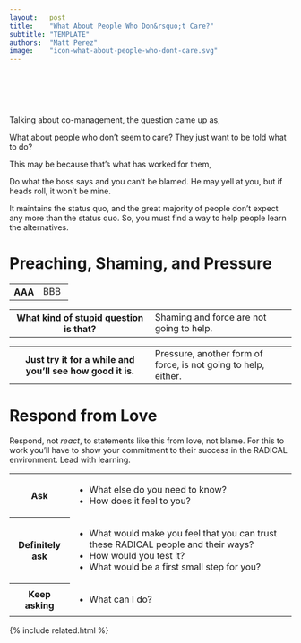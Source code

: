 ```yaml
---
layout:   post
title:    "What About People Who Don&rsquo;t Care?"
subtitle: "TEMPLATE"
authors:  "Matt Perez"
image:    "icon-what-about-people-who-dont-care.svg"
---
```


<div style="display:none;">
 <p>Maybe that is what has worked for them. In any case, they want others to know that they don&rsquo;t care.</p>
</div>

<h1>&nbsp;</h1>
 <p>Talking about co-management, the question came up as,</p>
  <div class="_citation">
   <p>What about people who don&rsquo;t seem to care? They just want to be told what to do?</p>
  </div>
 <p>This may be because that&rsquo;s what has worked for them,</p>
  <div class="_citation">
   <p>Do what the boss says and you can&rsquo;t be blamed. He may yell at you, but if heads roll, it won&rsquo;t be mine.</p>
  </div>
 <p>It maintains the status quo, and the great majority of people don&rsquo;t expect any more than the status quo. So, you must find a way to help people learn the alternatives.</p>

<h1>Preaching, Shaming, and Pressure</h1>
 <div class="_center">
  <table class="_h2table">
   <tr>
   <!--
    <th width="50%"><span class="_quotespan">This will be really good for you!</span></th>
    <td width="50%">Preaching is not going to help.</td>
   -->
    <th width="50%">
     <span class="_quotespan">
      AAA
     </span>
    </th>
    <td width="50%">BBB</td>
   </tr>
  </table>
  <table class="_h2table">
   <tr>
    <th width="50%"><span class="_quotespan">What kind of stupid question is that?</span></th>
    <td width="50%">Shaming and force are not going to help.</td>
   </tr>
  </table>
  <table class="_h2table">
   <tr>
    <th width="50%"><span class="_quotespan">Just try it for a while and you&rsquo;ll see how good it is.</span></th>
    <td width="50%">Pressure, another form of force, is not going to help, either.</td>
   </tr>
  </table>
 </div>

<h1>Respond from Love</h1>
 <p>Respond, not <em>react</em>, to statements like this from love, not blame. For this to work you&rsquo;ll have to show your commitment to their success in the <span class="_paradigm">RADICAL</span> environment. Lead with learning.</p>
 <div class="_center">
  <table class="_h2table">
   <tr>
    <th>Ask</th>
    <td>
     <ul>
      <li>What else do you need to know?</li>
      <li>How does it feel to you?</li>
     </ul>
    </td>
   </tr>
   <tr>
    <th>Definitely ask</th>
    <td>
     <ul>
      <li>What would make you feel that you can trust these RADICAL people and their ways?</li>
      <li>How would you test it?</li>
      <li>What would be a first small step for you?</li>
     </ul>
    </td>
   </tr>
   <tr>
    <th>Keep asking</th>
    <td>
     <ul>
      <li>What can I do?</li> 
     </ul>
    </td>
   </tr>
  </table>
 </div>

{% include related.html %}
